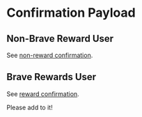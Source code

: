 # Confirmation Payload

## Non-Brave Reward User

See [non-reward confirmation](../../confirmations/non_reward/README.md).

## Brave Rewards User

See [reward confirmation](../../confirmations/reward/README.md).

Please add to it!
